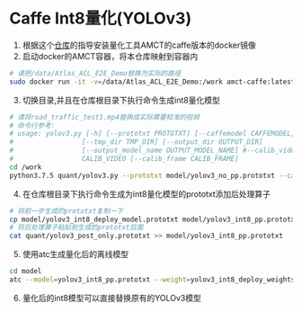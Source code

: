 # Caffe Int8量化(YOLOv3)
1. 根据这个[仓库](https://github.com/lenLRX/CANN-toolkit-docker)的指导安装量化工具AMCT的caffe版本的docker镜像
2. 启动docker的AMCT容器，将本仓库映射到容器内
```bash
# 请把/data/Atlas_ACL_E2E_Demo替换为实际的路径
sudo docker run -it -v=/data/Atlas_ACL_E2E_Demo:/work amct-caffe:latest
```
3. 切换目录,并且在仓库根目录下执行命令生成int8量化模型
```bash
# 请将road_traffic_test1.mp4替换成实际需要校准的视频
# 命令行参考:
# usage: yolov3.py [-h] [--prototxt PROTOTXT] [--caffemodel CAFFEMODEL]
#                 [--tmp_dir TMP_DIR] [--output_dir OUTPUT_DIR]
#                 [--output_model_name OUTPUT_MODEL_NAME] #--calib_video
#                 CALIB_VIDEO [--calib_frame CALIB_FRAME]
cd /work
python3.7.5 quant/yolov3.py --prototxt model/yolov3_no_pp.prototxt --calib_video road_traffic_test1.mp4
```
4. 在仓库根目录下执行命令生成为int8量化模型的prototxt添加后处理算子
```bash
# 将前一步生成的prototxt复制一下
cp model/yolov3_int8_deploy_model.prototxt model/yolov3_int8_pp.prototxt
# 将后处理算子粘贴到生成的prototxt后面
cat quant/yolov3_post_only.prototxt >> model/yolov3_int8_pp.prototxt
```
5. 使用atc生成量化后的离线模型
```bash
cd model
atc --model=yolov3_int8_pp.prototxt --weight=yolov3_int8_deploy_weights.caffemodel --framework=0 --output=amct_yolov3_int8_pp_416 --soc_version=Ascend310 --insert_op_conf=./aipp_yolov3_pp.cfg
```
6. 量化后的int8模型可以直接替换原有的YOLOv3模型

